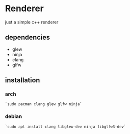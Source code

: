 # Renderer
just a simple c++ renderer

## dependencies
- glew
- ninja
- clang
- glfw

## installation

### arch 
	`sudo pacman clang glew glfw ninja`
### debian
	`sudo apt install clang libglew-dev ninja libglfw3-dev`
